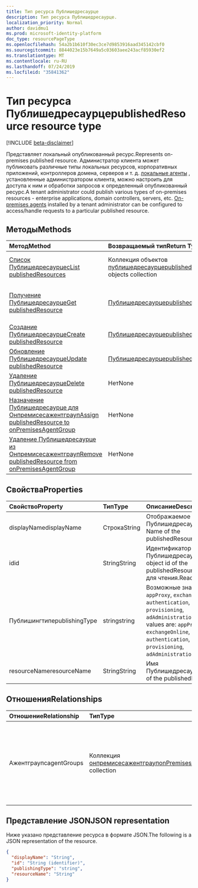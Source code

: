 ```yaml
---
title: Тип ресурса Публишедресаурце
description: Тип ресурса Публишедресаурце.
localization_priority: Normal
author: davidmu1
ms.prod: microsoft-identity-platform
doc_type: resourcePageType
ms.openlocfilehash: 54a2b1b610f30ec3ce7d9853916aad345142cbf0
ms.sourcegitcommit: 8844023e15b7649a5c03603aee243acf85930ef2
ms.translationtype: MT
ms.contentlocale: ru-RU
ms.lasthandoff: 07/24/2019
ms.locfileid: "35841362"
---
```

# <a name="publishedresource-resource-type"></a><span data-ttu-id="da41e-103">Тип ресурса Публишедресаурце</span><span class="sxs-lookup"><span data-stu-id="da41e-103">publishedResource resource type</span></span>

[!INCLUDE [beta-disclaimer](../../includes/beta-disclaimer.md)]

<span data-ttu-id="da41e-104">Представляет локальный опубликованный ресурс.</span><span class="sxs-lookup"><span data-stu-id="da41e-104">Represents on-premises published resource.</span></span> <span data-ttu-id="da41e-105">Администратор клиента может публиковать различные типы локальных ресурсов, корпоративных приложений, контроллеров домена, серверов и т. д. [локальные агенты](onpremisesagent.md) , установленные администратором клиента, можно настроить для доступа к ним и обработки запросов к определенный опубликованный ресурс.</span><span class="sxs-lookup"><span data-stu-id="da41e-105">A tenant administrator could publish various types of on-premises resources - enterprise applications, domain controllers, servers, etc. [On-premises agents](onpremisesagent.md) installed by a tenant administrator can be configured to access/handle requests to a particular published resource.</span></span>

## <a name="methods"></a><span data-ttu-id="da41e-106">Методы</span><span class="sxs-lookup"><span data-stu-id="da41e-106">Methods</span></span>

| <span data-ttu-id="da41e-107">Метод</span><span class="sxs-lookup"><span data-stu-id="da41e-107">Method</span></span>       | <span data-ttu-id="da41e-108">Возвращаемый тип</span><span class="sxs-lookup"><span data-stu-id="da41e-108">Return Type</span></span> | <span data-ttu-id="da41e-109">Описание</span><span class="sxs-lookup"><span data-stu-id="da41e-109">Description</span></span> |
|:-------------|:------------|:------------|
| [<span data-ttu-id="da41e-110">Список Публишедресаурцес</span><span class="sxs-lookup"><span data-stu-id="da41e-110">List publishedResources</span></span>](../api/publishedresource-list.md) | <span data-ttu-id="da41e-111">Коллекция объектов [публишедресаурце](publishedresource.md)</span><span class="sxs-lookup"><span data-stu-id="da41e-111">[publishedResource](publishedresource.md) objects collection</span></span> | <span data-ttu-id="da41e-112">Получение коллекции объектов **публишедресаурцес** .</span><span class="sxs-lookup"><span data-stu-id="da41e-112">Get a **publishedResources** object collection.</span></span> |
| [<span data-ttu-id="da41e-113">Получение Публишедресаурце</span><span class="sxs-lookup"><span data-stu-id="da41e-113">Get publishedResource</span></span>](../api/publishedresource-get.md) | [<span data-ttu-id="da41e-114">Публишедресаурце</span><span class="sxs-lookup"><span data-stu-id="da41e-114">publishedResource</span></span>](publishedresource.md) | <span data-ttu-id="da41e-115">Чтение свойств и связей объекта **публишедресаурце** .</span><span class="sxs-lookup"><span data-stu-id="da41e-115">Read the properties and relationships of a **publishedResource** object.</span></span> |
| [<span data-ttu-id="da41e-116">Создание Публишедресаурце</span><span class="sxs-lookup"><span data-stu-id="da41e-116">Create publishedResource</span></span>](../api/publishedresource-post.md) |  [<span data-ttu-id="da41e-117">Публишедресаурце</span><span class="sxs-lookup"><span data-stu-id="da41e-117">publishedResource</span></span>](publishedresource.md)  | <span data-ttu-id="da41e-118">Создание нового **публишедресаурце**.</span><span class="sxs-lookup"><span data-stu-id="da41e-118">Create a new **publishedResource**.</span></span> |
| [<span data-ttu-id="da41e-119">Обновление Публишедресаурце</span><span class="sxs-lookup"><span data-stu-id="da41e-119">Update publishedResource</span></span>](../api/publishedresource-update.md) | [<span data-ttu-id="da41e-120">Публишедресаурце</span><span class="sxs-lookup"><span data-stu-id="da41e-120">publishedResource</span></span>](publishedresource.md) | <span data-ttu-id="da41e-121">Обновление объекта **публишедресаурце** .</span><span class="sxs-lookup"><span data-stu-id="da41e-121">Update a **publishedResource** object.</span></span> |
| [<span data-ttu-id="da41e-122">Удаление Публишедресаурце</span><span class="sxs-lookup"><span data-stu-id="da41e-122">Delete  publishedResource</span></span>](../api/publishedresource-delete.md) | <span data-ttu-id="da41e-123">Нет</span><span class="sxs-lookup"><span data-stu-id="da41e-123">None</span></span> | <span data-ttu-id="da41e-124">Удаление объекта **публишедресаурце** .</span><span class="sxs-lookup"><span data-stu-id="da41e-124">Delete a **publishedResource** object.</span></span> |
| [<span data-ttu-id="da41e-125">Назначение Публишедресаурце для Онпремисесажентграуп</span><span class="sxs-lookup"><span data-stu-id="da41e-125">Assign publishedResource to onPremisesAgentGroup</span></span>](../api/publishedresource-post-agentgroups.md) | <span data-ttu-id="da41e-126">Нет</span><span class="sxs-lookup"><span data-stu-id="da41e-126">None</span></span> | <span data-ttu-id="da41e-127">Назначьте объект **публишедресаурце** для **онпремисесажентграуп**.</span><span class="sxs-lookup"><span data-stu-id="da41e-127">Assign a **publishedResource** object to an **onPremisesAgentGroup**.</span></span> |
| [<span data-ttu-id="da41e-128">Удаление Публишедресаурце из Онпремисесажентграуп</span><span class="sxs-lookup"><span data-stu-id="da41e-128">Remove publishedResource from onPremisesAgentGroup</span></span>](../api/publishedresource-delete-agentgroups.md) | <span data-ttu-id="da41e-129">Нет</span><span class="sxs-lookup"><span data-stu-id="da41e-129">None</span></span> |  <span data-ttu-id="da41e-130">Удаление объекта **публишедресаурце** из объекта **онпремисесажентграуп**.</span><span class="sxs-lookup"><span data-stu-id="da41e-130">Remove a **publishedResource** object from an **onPremisesAgentGroup**.</span></span>|

## <a name="properties"></a><span data-ttu-id="da41e-131">Свойства</span><span class="sxs-lookup"><span data-stu-id="da41e-131">Properties</span></span>

| <span data-ttu-id="da41e-132">Свойство</span><span class="sxs-lookup"><span data-stu-id="da41e-132">Property</span></span>     | <span data-ttu-id="da41e-133">Тип</span><span class="sxs-lookup"><span data-stu-id="da41e-133">Type</span></span>        | <span data-ttu-id="da41e-134">Описание</span><span class="sxs-lookup"><span data-stu-id="da41e-134">Description</span></span> |
|:-------------|:------------|:------------|
|<span data-ttu-id="da41e-135">displayName</span><span class="sxs-lookup"><span data-stu-id="da41e-135">displayName</span></span>|<span data-ttu-id="da41e-136">Строка</span><span class="sxs-lookup"><span data-stu-id="da41e-136">String</span></span>| <span data-ttu-id="da41e-137">Отображаемое имя Публишедресаурце.</span><span class="sxs-lookup"><span data-stu-id="da41e-137">Display Name of the publishedResource.</span></span>|
|<span data-ttu-id="da41e-138">id</span><span class="sxs-lookup"><span data-stu-id="da41e-138">id</span></span>|<span data-ttu-id="da41e-139">String</span><span class="sxs-lookup"><span data-stu-id="da41e-139">String</span></span>| <span data-ttu-id="da41e-140">Идентификатор объекта Публишедресаурце.</span><span class="sxs-lookup"><span data-stu-id="da41e-140">The object id of the publishedResource.</span></span> <span data-ttu-id="da41e-141">Только для чтения.</span><span class="sxs-lookup"><span data-stu-id="da41e-141">Read-only.</span></span>|
|<span data-ttu-id="da41e-142">Публишингтипе</span><span class="sxs-lookup"><span data-stu-id="da41e-142">publishingType</span></span>|<span data-ttu-id="da41e-143">string</span><span class="sxs-lookup"><span data-stu-id="da41e-143">string</span></span>| <span data-ttu-id="da41e-144">Возможные значения: `appProxy`, `exchangeOnline`, `authentication`, `provisioning`, `adAdministration`.</span><span class="sxs-lookup"><span data-stu-id="da41e-144">Possible values are: `appProxy`, `exchangeOnline`, `authentication`, `provisioning`, `adAdministration`.</span></span>|
|<span data-ttu-id="da41e-145">resourceName</span><span class="sxs-lookup"><span data-stu-id="da41e-145">resourceName</span></span>|<span data-ttu-id="da41e-146">String</span><span class="sxs-lookup"><span data-stu-id="da41e-146">String</span></span>|<span data-ttu-id="da41e-147">Имя Публишедресаурце.</span><span class="sxs-lookup"><span data-stu-id="da41e-147">Name of the publishedResource.</span></span>|

## <a name="relationships"></a><span data-ttu-id="da41e-148">Отношения</span><span class="sxs-lookup"><span data-stu-id="da41e-148">Relationships</span></span>

| <span data-ttu-id="da41e-149">Отношение</span><span class="sxs-lookup"><span data-stu-id="da41e-149">Relationship</span></span> | <span data-ttu-id="da41e-150">Тип</span><span class="sxs-lookup"><span data-stu-id="da41e-150">Type</span></span>        | <span data-ttu-id="da41e-151">Описание</span><span class="sxs-lookup"><span data-stu-id="da41e-151">Description</span></span> |
|:-------------|:------------|:------------|
|<span data-ttu-id="da41e-152">Ажентграупс</span><span class="sxs-lookup"><span data-stu-id="da41e-152">agentGroups</span></span>|<span data-ttu-id="da41e-153">Коллекция [онпремисесажентграуп](onpremisesagentgroup.md)</span><span class="sxs-lookup"><span data-stu-id="da41e-153">[onPremisesAgentGroup](onpremisesagentgroup.md) collection</span></span>| <span data-ttu-id="da41e-154">Список **онпремисесажентграупс** , которым назначено **публишедресаурце** .</span><span class="sxs-lookup"><span data-stu-id="da41e-154">List of **onPremisesAgentGroups** that a **publishedResource** is assigned to.</span></span> <span data-ttu-id="da41e-155">Только для чтения.</span><span class="sxs-lookup"><span data-stu-id="da41e-155">Read-only.</span></span> <span data-ttu-id="da41e-156">Допускается значение null.</span><span class="sxs-lookup"><span data-stu-id="da41e-156">Nullable.</span></span>|

## <a name="json-representation"></a><span data-ttu-id="da41e-157">Представление JSON</span><span class="sxs-lookup"><span data-stu-id="da41e-157">JSON representation</span></span>

<span data-ttu-id="da41e-158">Ниже указано представление ресурса в формате JSON.</span><span class="sxs-lookup"><span data-stu-id="da41e-158">The following is a JSON representation of the resource.</span></span>

<!-- {
  "blockType": "resource",
  "optionalProperties": [

  ],
  "@odata.type": "microsoft.graph.publishedResource",
  "baseType": "",
  "keyProperty": "id"
}-->

```json
{
  "displayName": "String",
  "id": "String (identifier)",
  "publishingType": "string",
  "resourceName": "String"
}
```

<!-- uuid: 16cd6b66-4b1a-43a1-adaf-3a886856ed98
2019-02-04 14:57:30 UTC -->
<!-- {
  "type": "#page.annotation",
  "description": "publishedResource resource",
  "keywords": "",
  "section": "documentation",
  "tocPath": ""
}-->
